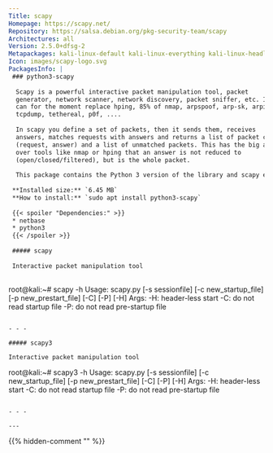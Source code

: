 ```yaml
---
Title: scapy
Homepage: https://scapy.net/
Repository: https://salsa.debian.org/pkg-security-team/scapy
Architectures: all
Version: 2.5.0+dfsg-2
Metapackages: kali-linux-default kali-linux-everything kali-linux-headless kali-linux-large kali-tools-802-11 kali-tools-information-gathering kali-tools-passwords kali-tools-voip kali-tools-vulnerability kali-tools-wireless 
Icon: images/scapy-logo.svg
PackagesInfo: |
 ### python3-scapy
 
  Scapy is a powerful interactive packet manipulation tool, packet
  generator, network scanner, network discovery, packet sniffer, etc. It
  can for the moment replace hping, 85% of nmap, arpspoof, arp-sk, arping,
  tcpdump, tethereal, p0f, ....
   
  In scapy you define a set of packets, then it sends them, receives
  answers, matches requests with answers and returns a list of packet couples
  (request, answer) and a list of unmatched packets. This has the big advantage
  over tools like nmap or hping that an answer is not reduced to
  (open/closed/filtered), but is the whole packet.
   
  This package contains the Python 3 version of the library and scapy executable.
 
 **Installed size:** `6.45 MB`  
 **How to install:** `sudo apt install python3-scapy`  
 
 {{< spoiler "Dependencies:" >}}
 * netbase
 * python3
 {{< /spoiler >}}
 
 ##### scapy
 
 Interactive packet manipulation tool
 
 ```
 root@kali:~# scapy -h
 Usage: scapy.py [-s sessionfile] [-c new_startup_file] [-p new_prestart_file] [-C] [-P] [-H]
 Args:
 	-H: header-less start
 	-C: do not read startup file
 	-P: do not read pre-startup file
 
 ```
 
 - - -
 
 ##### scapy3
 
 Interactive packet manipulation tool
 
 ```
 root@kali:~# scapy3 -h
 Usage: scapy.py [-s sessionfile] [-c new_startup_file] [-p new_prestart_file] [-C] [-P] [-H]
 Args:
 	-H: header-less start
 	-C: do not read startup file
 	-P: do not read pre-startup file
 
 ```
 
 - - -
 
---
```

{{% hidden-comment "<!--Do not edit anything above this line-->" %}}
